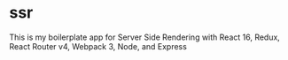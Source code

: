 # ssr
This is my boilerplate app for Server Side Rendering with React 16, Redux, React Router v4, Webpack 3, Node, and Express
